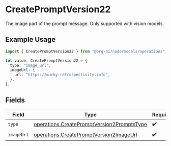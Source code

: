 # CreatePromptVersion22

The image part of the prompt message. Only supported with vision models.

## Example Usage

```typescript
import { CreatePromptVersion22 } from "@orq-ai/node/models/operations";

let value: CreatePromptVersion22 = {
  type: "image_url",
  imageUrl: {
    url: "https://murky-retrospectivity.info",
  },
};
```

## Fields

| Field                                                                                                    | Type                                                                                                     | Required                                                                                                 | Description                                                                                              |
| -------------------------------------------------------------------------------------------------------- | -------------------------------------------------------------------------------------------------------- | -------------------------------------------------------------------------------------------------------- | -------------------------------------------------------------------------------------------------------- |
| `type`                                                                                                   | [operations.CreatePromptVersion2PromptsType](../../models/operations/createpromptversion2promptstype.md) | :heavy_check_mark:                                                                                       | N/A                                                                                                      |
| `imageUrl`                                                                                               | [operations.CreatePromptVersion2ImageUrl](../../models/operations/createpromptversion2imageurl.md)       | :heavy_check_mark:                                                                                       | N/A                                                                                                      |